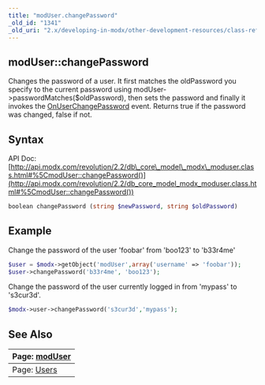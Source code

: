 ```yaml
---
title: "modUser.changePassword"
_old_id: "1341"
_old_uri: "2.x/developing-in-modx/other-development-resources/class-reference/moduser/moduser.changepassword"
---
```


## modUser::changePassword

Changes the password of a user. It first matches the oldPassword you specify to the current password using modUser->passwordMatches($oldPassword), then sets the password and finally it invokes the [OnUserChangePassword](extending-modx/plugins/system-events/onuserchangepassword "OnUserChangePassword") event. Returns true if the password was changed, false if not.

## Syntax

API Doc: [http://api.modx.com/revolution/2.2/db\_core\_model\_modx\_moduser.class.html#%5CmodUser::changePassword()](http://api.modx.com/revolution/2.2/db_core_model_modx_moduser.class.html#%5CmodUser::changePassword())

``` php 
boolean changePassword (string $newPassword, string $oldPassword)
```

## Example

Change the password of the user 'foobar' from 'boo123' to 'b33r4me'

``` php 
$user = $modx->getObject('modUser',array('username' => 'foobar'));
$user->changePassword('b33r4me', 'boo123');
```

Change the password of the user currently logged in from 'mypass' to 's3cur3d'.

``` php 
$modx->user->changePassword('s3cur3d','mypass');
```

## See Also

| Page: [modUser](extending-modx/core-model/moduser) |
|---------------------------------------------------------------------------------------------------------|
| Page: [Users](building-sites/client-proofing/security/users) |